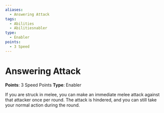 ```yaml
---
aliases:
  - Answering Attack
tags:
  - Abilities
  - Abilitiesnabler
type:
  - Enabler
points:
  - 3 Speed
---
```


# Answering Attack

**Points**: 3 Speed Points
**Type**: Enabler

If you are struck in melee, you can make an immediate melee attack against that attacker once per round. The attack is hindered, and you can still take your normal action during the round.
